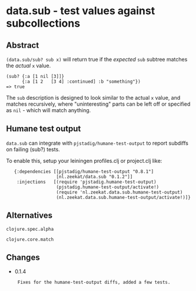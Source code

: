 # data.sub - test values against subcollections

## Abstract

`(data.sub/sub? sub x)` will return true if the _expected_ `sub`
subtree matches the _actual_ `x` value.

    (sub? {:a [1 nil [3]]}
          {:a [1 2   [3 4] :continued] :b "something"})
    => true

The `sub` description is designed to look similar to the actual `x`
value, and matches recursively, where "uninteresting" parts can be
left off or specified as `nil` - which will match anything.

## Humane test output

`data.sub` can integrate with `pjstadig/humane-test-output` to report
subdiffs on failing (sub?) tests.

To enable this, setup your leiningen profiles.clj or project.clj like:

       {:dependencies [[pjstadig/humane-test-output "0.8.1"]
                       [nl.zeekat/data.sub "0.1.2"]]
        :injections   [(require 'pjstadig.humane-test-output)
                       (pjstadig.humane-test-output/activate!)
                       (require 'nl.zeekat.data.sub.humane-test-output)
                       (nl.zeekat.data.sub.humane-test-output/activate!)]}
## Alternatives

`clojure.spec.alpha`

`clojure.core.match`

## Changes

 - 0.1.4

        Fixes for the humane-test-output diffs, added a few tests.

